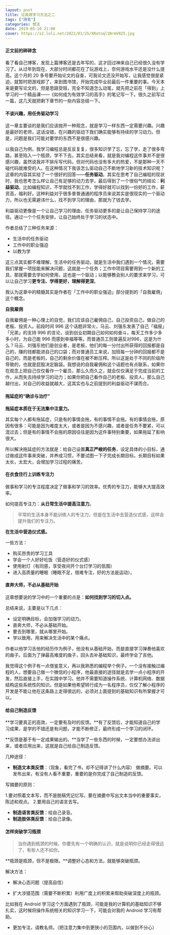```yaml
---
layout: post
title: 论高效学习方法之二
tags: ["随笔"]
categories: 想法
date: 2019-05-10 21:00
cover: https://s2.loli.net/2022/01/25/XRotnql1NrmV825.jpg
---
```


#### 正文前的碎碎念

看了看自己博客，发现上篇博客还是去年写的，这才回过神来自己已经很久没有学习了。从过年到现在，大部分时间都花在了玩游戏上，奈何游戏水平还是没什么提高。这个月的 20 多号要开始论文的自查，可我论文还没开始写，让我感觉很是紧迫，就暂时把游戏卸了，来到图书馆，开始完成毕业前最后一件重要的事。今天本来是要写论文的，但是思路受阻，完全不知道怎么动笔，就先把之前在「得到」上学习的一个精品课——《如何成为有效学习的高手》的笔记写一下。很久之前写过一篇，这几天就把剩下章节的一些内容总结一下。

#### 不谈兴趣，用任务驱动学习

这一章主要谈的是我们应该抛开一种观念，就是学习一样东西一定需要兴趣。兴趣是最好的老师，这话没错，在兴趣的驱动下我们确实能够有持续的学习动力。但是，问题是我们可能对要学的东西不是很感兴趣。

以我自己为例，我学习编程总是反反复复，很多知识学了忘，忘了学，走了很多弯路，甚至陷入一个瓶颈，学不下去。其实总结来看，就是我对编程这件事并不是很感兴趣，虽然说我并不排斥写代码，但对代码也没有多大的热爱，不是那种一天不碰代码就难受的人。在这种情况下我该怎么驱动自己不断地学习新的技术知识呢？这章的内容其实给了一个很好的回答——**任务驱动**。其实在思考了自己编程的现状时，我也思考怎么样让自己有足够的动力去学，最后得到了一个很俗气的结论：**利益驱动**。比如编程知识，不学就找不到工作，学得好就可以找到一份好的工作，薪资高，福利好。这种利益对于很多普普通通的程序员来说其实是很现实的一个驱动力，所以也无需避讳什么，找不到学习的理由，那就为了钱去学。

利益驱动更像是一个让自己学习的理由，任务驱动更多的是让自己保持学习的途径。通过一个个任务安排，让自己始终处于学习的状态中。

作者总结了三种任务来源：

- 生活中的任务驱动
- 工作中的职业强迫
- 以教为学

这三点其实都不难理解，生活中的任务驱动，就是生活中我们遇到一个情况，需要我们掌握一项技能来解决问题，这就是一个任务；工作中项目需要用到一个新的工具，那就需要去学如何使用，这也是一个驱动；以能够教会别人的要求来学习，可以让自己学习**更专注、学得更好，理解得更深**。

我认为这章中的精髓其实是作者在「工作中的职业强迫」部分提到的「自我雇佣」这个概念。

**自我雇佣**

自我雇佣是一种心理上的自觉，我们应该自己雇佣自己，自己投资自己，做自己的老板、投资人。前段时间 996 这个话题非常火，马云、刘强东发表了自己「福报」「兄弟」的支持 996 的言论，谈到创业初期自己如何如何奋斗，每天工作多少多多小时，为自己能 996 而感到幸福等等。而普通员工则普遍反对996，这是为什么？马云、刘强东他们是创业者，是老板，他们的每一分付出所获得的回报都是自己的，赚的钱都能进自己的口袋；而对普通员工来说，加班每一分钟的回报都不是自己的，而是老板的，自己的剩余价值在被不断压榨。所以这是处于不同的阶级所导致的，也就是屁股决定脑袋。我想说的自我雇佣和这个话题也有点联系，如果你在观念上把自己仅仅看作一个雇员，那么久而久之，就会仅仅满足于完成当前的工作，从而失去持续学习的动力；如果你把自己看作自己的老板、投资人，那么自己越付出，对自己的收益就越大，这其实也与之前提到的利益驱动不谋而合。

#### 拖延症的“确诊与治疗”

**拖延症本质在于无法集中注意力。**

其实每个人都有拖延症，只是有的事情会拖，有的事情不会拖。有的事情会拖，原因有很多：可能是因为难度太大，或者是因为不感兴趣，或者是任务不要紧，可以混过去；但是有的事情不会拖的原因往往是因为这件事特别重要，如果拖延了影响很大。

所以解决拖延症的方法就是：给自己设置**真正严峻的任务**，设定具体的小目标，通过做成这件事来突破，并养成习惯，不要试图一下子完成长期目标。长期目标如果太长，太宏大，会增加学习过程的痛苦。 

####  在衣食住行上训练专注力

做事和学习的专注程度决定了做事和学习的效率。优秀的专注力，能够大大提高效率。

如何提高专注力：**从日常生活中提高注意力**。

> 平常的生活本身不能训练人的专注力，但是在生活中去营造仪式感，这样会提升我们的专注力。

**在生活中营造仪式感。**

一些方法：

- 购买昂贵的学习工具
- 学会一个人好好吃饭（营造好的仪式感）
- 使用射灯（有同感，享受夜间开个台灯学习的氛围）
- 进入高质量的睡眠（睡眠不足，很难专注，好的方法是运动）。

#### 直奔大师，不必从基础开始

这章想要说的学习中的一个重要的点是：**如何找到学习的切入点。**

总结来说，主要是以下几点：

- 设定明确目标，会加强学习的动力。
- 直奔大师，不必从基础开始。
- 要去到哪里，就从哪里开始。
-  学以致用，用来解决生活中的某个痛点。

作者以他学习吉他的经历作为例子，他没有从基础开始，而是直接学习弹奏他喜欢的曲子。后面为了弹最高难度的曲子，回头去补基础知识，最终学会了吉他。

我觉得这个例子有一点借鉴意义，再以我熟悉的编程举个例子。一个没有接触过编程的人，想要自己做一个微信的小程序，他最直接的途径就是去学一点小程序的开发，然后直接上手，在实践中学习。他并不需要知道操作系统、计算机网络、数据结构这些系统性的知识。但是如果他希望转行成为一名程序员，仅仅了解小程序的开发是不能让他在这条路上走得很远的，必须对上面提到的基础知识有所掌握才可以。

#### 给自己制造反馈

**学习要真正的高效，一定要有及时的反馈。**有了反馈后，才能知道自己的学习成果，是学的不错还是有问题，才能不断修正，最终形成一个学习的闭环。

**反馈是基于有一定成果输出的。**当学了一些东西的时候，一定要想办法讲出来，或者应用出来，这就是自己给自己制造反馈。

几种途径：

- **制造文本类反馈**：（现象，看完了书，却不记得讲了什么内容）
做摘要。可以发布出来，有没有人看不重要，重要的是你完成了自己制造的反馈。

写摘要的原则：

1.要对照着文本写，而不是脱稿凭记忆写。要在摘要中写出文本当中的重要事实，陈述和观点。
2.要用自己的语言去写。

- **制造语言类反馈**：给自己录音。
- **制造肢体类反馈**：给自己录像。

#### 怎样突破学习瓶颈

> 当你遇到瓶颈的时候，你要先有一个明确的认识，就是说明你已经走得很远了，有些人还不如你。

**瓶颈是瓶颈，但不是极限。**调整好心态和方法，就能够突破瓶颈。

解决方法：

- 解决心态问题（提高自信）

- 扩大涉猎范围（需要不断积累）利用广度上的积累来帮助突破深度上的瓶颈。

比如我在 Android 学习这个方面遇到了瓶颈，可能是我的计算机的基础知识不够扎实，这时候将操作系统相关的知识学习一下，可能会对我的 Android 学习有帮助。

- 更加专注，请教名师。（把注意力集中到更狭小的范围内，以做到不分心）











